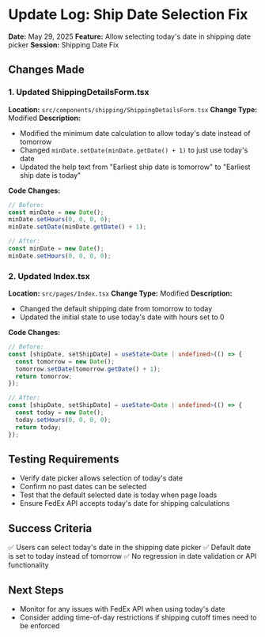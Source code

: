 # Update Log: Ship Date Selection Fix
**Date:** May 29, 2025
**Feature:** Allow selecting today's date in shipping date picker
**Session:** Shipping Date Fix

## Changes Made

### 1. Updated ShippingDetailsForm.tsx
**Location:** `src/components/shipping/ShippingDetailsForm.tsx`
**Change Type:** Modified
**Description:** 
- Modified the minimum date calculation to allow today's date instead of tomorrow
- Changed `minDate.setDate(minDate.getDate() + 1)` to just use today's date
- Updated the help text from "Earliest ship date is tomorrow" to "Earliest ship date is today"

**Code Changes:**
```typescript
// Before:
const minDate = new Date();
minDate.setHours(0, 0, 0, 0);
minDate.setDate(minDate.getDate() + 1);

// After:
const minDate = new Date();
minDate.setHours(0, 0, 0, 0);
```

### 2. Updated Index.tsx
**Location:** `src/pages/Index.tsx`
**Change Type:** Modified
**Description:**
- Changed the default shipping date from tomorrow to today
- Updated the initial state to use today's date with hours set to 0

**Code Changes:**
```typescript
// Before:
const [shipDate, setShipDate] = useState<Date | undefined>(() => {
  const tomorrow = new Date();
  tomorrow.setDate(tomorrow.getDate() + 1);
  return tomorrow;
});

// After:
const [shipDate, setShipDate] = useState<Date | undefined>(() => {
  const today = new Date();
  today.setHours(0, 0, 0, 0);
  return today;
});
```

## Testing Requirements
- Verify date picker allows selection of today's date
- Confirm no past dates can be selected
- Test that the default selected date is today when page loads
- Ensure FedEx API accepts today's date for shipping calculations

## Success Criteria
✅ Users can select today's date in the shipping date picker
✅ Default date is set to today instead of tomorrow
✅ No regression in date validation or API functionality

## Next Steps
- Monitor for any issues with FedEx API when using today's date
- Consider adding time-of-day restrictions if shipping cutoff times need to be enforced
